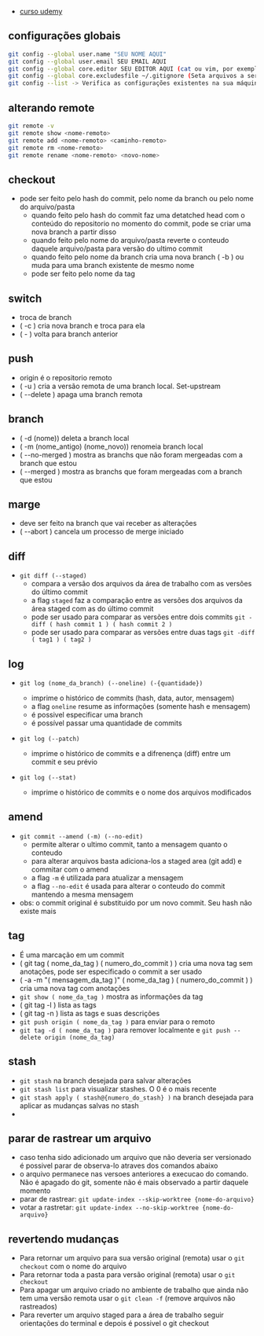* [curso udemy](https://www.udemy.com/course/git-completo-do-basico-ao-avancado/learn/lecture/6526432#overview) 

## configurações globais
```bash
git config --global user.name "SEU NOME AQUI"
git config --global user.email SEU EMAIL AQUI
git config --global core.editor SEU EDITOR AQUI (cat ou vim, por exemplo)
git config --global core.excludesfile ~/.gitignore (Seta arquivos a serem ignorados)
git config --list -> Verifica as configurações existentes na sua máquina
```

## alterando remote
```bash
git remote -v
git remote show <nome-remoto>
git remote add <nome-remoto> <caminho-remoto>
git remote rm <nome-remoto>
git remote rename <nome-remoto> <novo-nome>
```

## checkout

* pode ser feito pelo hash do commit, pelo nome da branch ou pelo nome do arquivo/pasta
  * quando feito pelo hash do commit faz uma detatched head com o conteúdo do repositorio no momento do commit, pode se criar uma nova branch a partir disso
  * quando feito pelo nome do arquivo/pasta reverte o conteudo daquele arquivo/pasta para versão do ultimo commit
  * quando feito pelo nome da branch cria uma nova branch ( -b ) ou muda para uma branch existente de mesmo nome
  * pode ser feito pelo nome da tag

## switch

* troca de branch
* ( -c ) cria nova branch e troca para ela
* ( - ) volta para branch anterior

## push 

* origin é o repositorio remoto
* ( -u ) cria a versão remota de uma branch local. Set-upstream
* ( --delete ) apaga uma branch remota

## branch

* ( -d (nome)) deleta a branch local
* ( -m (nome_antigo) (nome_novo)) renomeia branch local
* ( --no-merged ) mostra as branchs que não foram mergeadas com a branch que estou
* ( --merged ) mostra as branchs que foram mergeadas com a branch que estou

## marge

* deve ser feito na branch que vai receber as alterações
* ( --abort ) cancela um processo de merge iniciado

## diff

* `git diff (--staged)`
  * compara a versão dos arquivos da área de trabalho com as versões do último commit
  * a flag `staged` faz a comparação entre as versões dos arquivos da área staged com as do último commit
  *  pode ser usado para comparar as versões entre dois commits `git -diff ( hash commit 1 ) ( hash commit 2 )`
  * pode ser usado para comparar as versões entre duas tags `git -diff ( tag1 ) ( tag2 )`

## log

* `git log (nome_da_branch) (--oneline) (-{quantidade})`
  * imprime o histórico de commits (hash, data, autor, mensagem)
  * a flag `oneline` resume as informações (somente hash e mensagem)
  * é possivel especificar uma branch
  * é possível passar uma quantidade de commits

* `git log (--patch)`
  * imprime o histórico de commits e a difrenença (diff) entre um commit e seu prévio

* `git log (--stat)`
  * imprime o histórico de commits e o nome dos arquivos modificados

## amend

* `git commit --amend (-m) (--no-edit)`
  * permite alterar o ultimo commit, tanto a mensagem quanto o conteudo
  * para alterar arquivos basta adiciona-los a staged area (git add) e commitar com o amend
  * a flag `-m` é utilizada para atualizar a mensagem
  * a flag `--no-edit` é usada para alterar o conteudo do commit mantendo a mesma mensagem
* obs: o commit original é substituido por um novo commit. Seu hash não existe mais

## tag

* É uma marcação em um commit
* ( git tag ( nome_da_tag ) ( numero_do_commit ) ) cria uma nova tag sem anotações, pode ser especificado o commit a ser usado
* ( -a -m "( mensagem_da_tag )" ( nome_da_tag ) ( numero_do_commit ) ) cria uma nova tag com anotações
* `git show ( nome_da_tag )` mostra as informações da tag
* ( git tag -l ) lista as tags
* ( git tag -n ) lista as tags e suas descrições
* `git push origin ( nome_da_tag )` para enviar para o remoto
* `git tag -d ( nome_da_tag )` para remover localmente e `git push --delete origin (nome_da_tag)`

## stash

* `git stash` na branch desejada para salvar alterações
* `git stash list` para visualizar stashes. O 0 é o mais recente
* `git stash apply ( stash@{numero_do_stash} )` na branch desejada para aplicar as mudanças salvas no stash
* 
## parar de rastrear um arquivo

* caso tenha sido adicionado um arquivo que não deveria ser versionado é possivel parar de observa-lo atraves dos comandos abaixo
* o arquivo permanece nas versoes anteriores a execucao do comando. Não é apagado do git, somente não é mais observado a partir daquele momento
* parar de rastrear: ``` git update-index --skip-worktree {nome-do-arquivo} ```
* votar a rastretar: ``` git update-index --no-skip-worktree {nome-do-arquivo} ```

## revertendo mudanças

* Para retornar um arquivo para sua versão original (remota) usar o `git checkout` com o nome do arquivo
* Para retornar toda a pasta para versão original (remota) usar o `git checkout `
* Para apagar um arquivo criado no ambiente de trabalho que ainda não tem uma versão remota usar o `git clean -f` (remove arquivos não rastreados)
* Para reverter um arquivo staged para a área de trabalho seguir orientações do terminal e depois é possivel o git checkout
